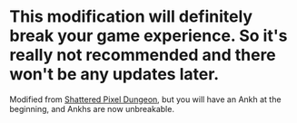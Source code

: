 # This modification will definitely break your game experience. So it's really not recommended and there won't be any updates later.

Modified from [Shattered Pixel Dungeon](https://shatteredpixel.com/shatteredpd/), but you will have an Ankh at the beginning, and Ankhs are now unbreakable.
